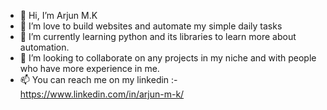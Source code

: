 - 👋 Hi, I’m Arjun M.K
- 👀 I’m love to build websites and automate my simple daily tasks
- 🌱 I’m currently learning python and its libraries to learn more about automation.
- 💞️ I’m looking to collaborate on any projects in my niche and with people who have more experience in me.
- 📫 You can reach me on my linkedin :- https://www.linkedin.com/in/arjun-m-k/

<!---
arjun2007-prog/arjun2007-prog is a ✨ special ✨ repository because its `README.md` (this file) appears on your GitHub profile.
You can click the Preview link to take a look at your changes.
--->
